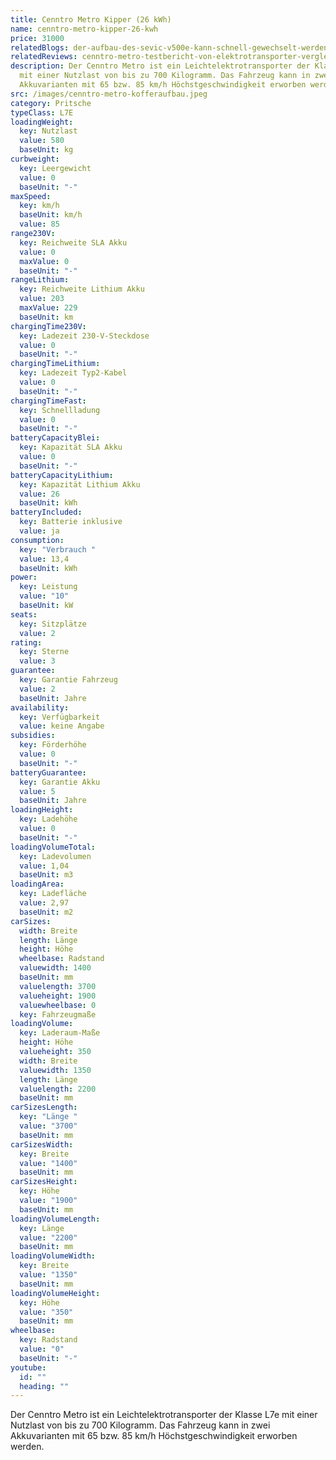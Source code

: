 ```yaml
---
title: Cenntro Metro Kipper (26 kWh)
name: cenntro-metro-kipper-26-kwh
price: 31000
relatedBlogs: der-aufbau-des-sevic-v500e-kann-schnell-gewechselt-werden
relatedReviews: cenntro-metro-testbericht-von-elektrotransporter-vergleich
description: Der Cenntro Metro ist ein Leichtelektrotransporter der Klasse L7e
  mit einer Nutzlast von bis zu 700 Kilogramm. Das Fahrzeug kann in zwei
  Akkuvarianten mit 65 bzw. 85 km/h Höchstgeschwindigkeit erworben werden.
src: /images/cenntro-metro-kofferaufbau.jpeg
category: Pritsche
typeClass: L7E
loadingWeight:
  key: Nutzlast
  value: 580
  baseUnit: kg
curbweight:
  key: Leergewicht
  value: 0
  baseUnit: "-"
maxSpeed:
  key: km/h
  baseUnit: km/h
  value: 85
range230V:
  key: Reichweite SLA Akku
  value: 0
  maxValue: 0
  baseUnit: "-"
rangeLithium:
  key: Reichweite Lithium Akku
  value: 203
  maxValue: 229
  baseUnit: km
chargingTime230V:
  key: Ladezeit 230-V-Steckdose
  value: 0
  baseUnit: "-"
chargingTimeLithium:
  key: Ladezeit Typ2-Kabel
  value: 0
  baseUnit: "-"
chargingTimeFast:
  key: Schnellladung
  value: 0
  baseUnit: "-"
batteryCapacityBlei:
  key: Kapazität SLA Akku
  value: 0
  baseUnit: "-"
batteryCapacityLithium:
  key: Kapazität Lithium Akku
  value: 26
  baseUnit: kWh
batteryIncluded:
  key: Batterie inklusive
  value: ja
consumption:
  key: "Verbrauch "
  value: 13,4
  baseUnit: kWh
power:
  key: Leistung
  value: "10"
  baseUnit: kW
seats:
  key: Sitzplätze
  value: 2
rating:
  key: Sterne
  value: 3
guarantee:
  key: Garantie Fahrzeug
  value: 2
  baseUnit: Jahre
availability:
  key: Verfügbarkeit
  value: keine Angabe
subsidies:
  key: Förderhöhe
  value: 0
  baseUnit: "-"
batteryGuarantee:
  key: Garantie Akku
  value: 5
  baseUnit: Jahre
loadingHeight:
  key: Ladehöhe
  value: 0
  baseUnit: "-"
loadingVolumeTotal:
  key: Ladevolumen
  value: 1,04
  baseUnit: m3
loadingArea:
  key: Ladefläche
  value: 2,97
  baseUnit: m2
carSizes:
  width: Breite
  length: Länge
  height: Höhe
  wheelbase: Radstand
  valuewidth: 1400
  baseUnit: mm
  valuelength: 3700
  valueheight: 1900
  valuewheelbase: 0
  key: Fahrzeugmaße
loadingVolume:
  key: Laderaum-Maße
  height: Höhe
  valueheight: 350
  width: Breite
  valuewidth: 1350
  length: Länge
  valuelength: 2200
  baseUnit: mm
carSizesLength:
  key: "Länge "
  value: "3700"
  baseUnit: mm
carSizesWidth:
  key: Breite
  value: "1400"
  baseUnit: mm
carSizesHeight:
  key: Höhe
  value: "1900"
  baseUnit: mm
loadingVolumeLength:
  key: Länge
  value: "2200"
  baseUnit: mm
loadingVolumeWidth:
  key: Breite
  value: "1350"
  baseUnit: mm
loadingVolumeHeight:
  key: Höhe
  value: "350"
  baseUnit: mm
wheelbase:
  key: Radstand
  value: "0"
  baseUnit: "-"
youtube:
  id: ""
  heading: ""
---
```

Der Cenntro Metro ist ein Leichtelektrotransporter der Klasse L7e mit einer Nutzlast von bis zu 700 Kilogramm. Das Fahrzeug kann in zwei Akkuvarianten mit 65 bzw. 85 km/h Höchstgeschwindigkeit erworben werden.
